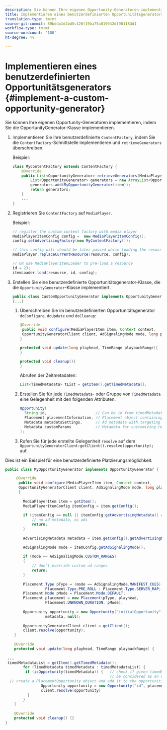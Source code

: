 ```yaml
---
description: Sie können Ihre eigenen Opportunity-Generatoren implementieren, indem Sie die OpportunityGenerator-Klasse implementieren.
title: Implementieren eines benutzerdefinierten Opportunitätsgenerators
translation-type: tm+mt
source-git-commit: 89bdda1d4bd5c126f19ba75a819942df901183d1
workflow-type: tm+mt
source-wordcount: '100'
ht-degree: 4%

---
```



# Implementieren eines benutzerdefinierten Opportunitätsgenerators {#implement-a-custom-opportunity-generator}

Sie können Ihre eigenen Opportunity-Generatoren implementieren, indem Sie die OpportunityGenerator-Klasse implementieren.

1. Implementieren Sie Ihre benutzerdefinierte `ContentFactory`, indem Sie die `ContentFactory`-Schnittstelle implementieren und `retrieveGenerators` überschreiben.

   Beispiel:

   ```java
   class MyContentFactory extends ContentFactory { 
       @Override 
       public List<OpportunityGenerator> retrieveGenerators(MediaPlayerItem item) { 
           List<OpportunityGenerator> generators = new ArrayList<OpportunityGenerator>(); 
           generators.add(MyOpportunityGenerator(item)); 
           return generators; 
       } 
       ... 
   }
   ```

1. Registrieren Sie `ContentFactory` auf `MediaPlayer`.

   Beispiel:

   ```java
   // register the custom content factory with media player 
   MediaPlayerItemConfig config =  new MediaPlayerItemConfig(); 
   config.setAdvertisingFactory(new MyContentFactory()); 
   
   // this config will should be later passed while loading the resource 
   mediaPlayer.replaceCurrentResource(resource, config); 
   
   // OR use MediaPlayerItemLoader to pre-load a resource 
   id = 23; 
   itemLoader.load(resource, id, config);
   ```

1. Erstellen Sie eine benutzerdefinierte Opportunitätsgenerator-Klasse, die die `OpportunityGenerator`-Klasse implementiert.

   ```java
   public class CustomOpportunityGenerator implements OpportunityGenerator  
   {...}
   ```

   1. Überschreiben Sie im benutzerdefinierten Opportunitätsgenerator `doConfigure`, `doUpdate` und `doCleanup`:

      ```java
      @Override 
       public void configure(MediaPlayerItem item, Context context,  
       OpportunityGeneratorClient client, AdSignalingMode mode, long playhead, TimeRange playbackRange) { 
      } 
      
      protected void update(long playhead, TimeRange playbackRange){ 
      } 
      
      protected void cleanup(){ 
      }
      ```

      Abrufen der Zeitmetadaten:

      ```java
      List<TimedMetadata> tList = getItem().getTimedMetadata(); 
      ```

   1. Erstellen Sie für jede `TimedMetadata`- oder Gruppe von `TimedMetadata` eine Gelegenheit mit den folgenden Attributen:

      ```java
      Opportunity( 
        String id,                      // Can be id from timedMetadata  
        Placement placementInformation, // Placement object containing Type, time, duration 
        Metadata metadataSettings,      // Ad metadata with targeting params sent to the ad provider 
        Metadata customParams           // Metadata for customizing resolving and/or tracking process. 
      ); 
      ```

   1. Rufen Sie für jede erstellte Gelegenheit `resolve` auf dem `OpportunityGeneratorClient:getClient().resolve(opportunity);` auf.

<!--<a id="example_7A46377EBE79458E87423EB95D0568D4"></a>-->

Dies ist ein Beispiel für eine benutzerdefinierte Platzierungsmöglichkeit:

```java
public class MyOpportunityGenerator implements OpportunityGenerator {

     @Override 
      public void configure(MediaPlayerItem item, Context context,  
      OpportunityGeneratorClient client, AdSignalingMode mode, long playhead, TimeRange playbackRange) { 
      } 
 
        MediaPlayerItem item = getItem(); 
        MediaPlayerItemConfig itemConfig = item.getConfig(); 
 
        if (itemConfig == null || itemConfig.getAdvertisingMetadata() == null) { 
            // no ad metadata, no ads 
            return; 
        } 
 
        AdvertisingMetadata metadata = item.getConfig().getAdvertisingMetadata();

        AdSignalingMode mode = itemConfig.getAdSignalingMode(); 
 
        if (mode == AdSignalingMode.CUSTOM_RANGES) 
        { 
            // don't override custom ad ranges 
            return; 
        } 
 
        Placement.Type pType = (mode == AdSignalingMode.MANIFEST_CUES) ?  
                  Placement.Type.PRE_ROLL : Placement.Type.SERVER_MAP; 
        Placement.Mode pMode = Placement.Mode.DEFAULT; 
        Placement placement = new Placement(pType, playhead,  
                  Placement.UNKNOWN_DURATION, pMode); 
 
        Opportunity opportunity = new Opportunity("initialOpportunity", placement,  
                  metadata, null); 
 
        OpportunityGeneratorClient client = getClient(); 
        client.resolve(opportunity); 
    } 
 
    @Override 
    protected void update(long playhead, TimeRange playbackRange) { 
 
 ... 
 timedMetadataList = getItem().getTimedMetadata(); 
        for (TimedMetadata timedMetadata : timedMetadataList) { 
         if (isOpportunity(timedMetadata)) {   // check if given timedMetadata should  
                                               // be considered as an opportunity 
  // create a PlacementOpportunity object and add it to the opportunities list 
                Opportunity opportunity = new Opportunity("id", placement, metadata, null); 
                client.resolve(opportunity) 
          } 
        } 
    } 
 
    @Override 
    protected void cleanup() {} 
}
```

